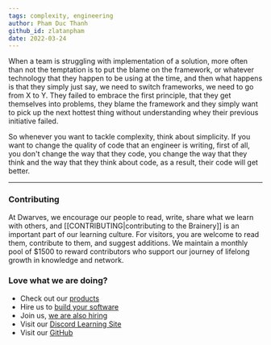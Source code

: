 ```yaml
---
tags: complexity, engineering
author: Pham Duc Thanh
github_id: zlatanpham
date: 2022-03-24
---
```


When a team is struggling with implementation of a solution, more often than not the temptation is to put the blame on the framework, or whatever technology that they happen to be using at the time, and then what happens is that they simply just say, we need to switch frameworks, we need to go from X to Y. They failed to embrace the first principle, that they get themselves into problems, they blame the framework and they simply want to pick up the next hottest thing without understanding whey their previous initiative failed.

So whenever you want to tackle complexity, think about simplicity. If you want to change the quality of code that an engineer is writing, first of all, you don't change the way that they code, you change the way that they think and the way that they think about code, as a result, their code will get better.


---
<!-- CTA -->
### Contributing

At Dwarves, we encourage our people to read, write, share what we learn with others, and [[CONTRIBUTING|contributing to the Brainery]] is an important part of our learning culture. For visitors, you are welcome to read them, contribute to them, and suggest additions. We maintain a monthly pool of $1500 to reward contributors who support our journey of lifelong growth in knowledge and network.

### Love what we are doing?

- Check out our [products](https://superbits.co)
- Hire us to [build your software](https://d.foundation)
- Join us, [we are also hiring](https://github.com/dwarvesf/WeAreHiring)
- Visit our [Discord Learning Site](https://discord.gg/dzNBpNTVEZ)
- Visit our [GitHub](https://github.com/dwarvesf)